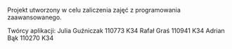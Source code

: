 Projekt utworzony w celu zaliczenia zajęć z programowania zaawansowanego.

Twórcy aplikacji: 
Julia Guźniczak 110773 K34
Rafał Graś 110941 K34
Adrian Bąk 110270 K34

